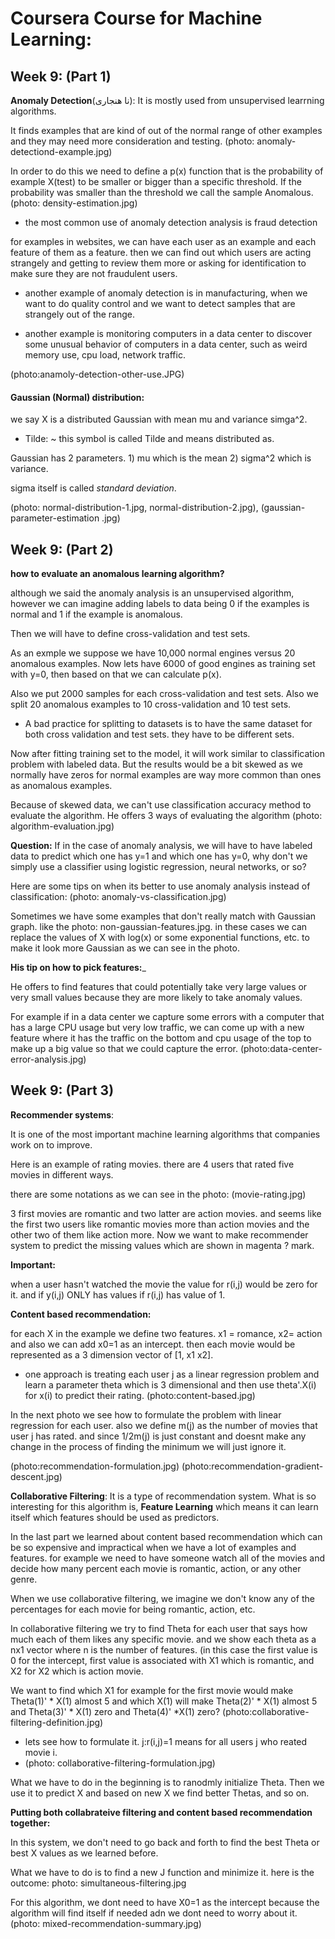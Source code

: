 # Coursera Course for Machine Learning:


## Week 9: (Part 1)

__Anomaly Detection__(نا هنجاری): It is mostly used from unsupervised learrning algorithms.

It finds examples that are kind of out of the normal range of other examples and they may need more consideration and testing.
(photo: anomaly-detectiond-example.jpg)

In order to do this we need to define a p(x) function that is the probability of example X(test) to be smaller or bigger than a specific threshold. If the probability was smaller than the threshold we call the sample Anomalous.
(photo: density-estimation.jpg)

- the most common use of anomaly detection analysis is  fraud detection

for examples in websites, we can have each user as an example and each feature of them as a feature. then we can find out which users are acting strangely and getting to review them more or asking for identification to make sure they are not fraudulent users.


- another example of anomaly detection is in manufacturing, when we want to do quality control and we want to detect samples that are strangely out of the range.

- another example is monitoring computers in a data center to discover some unusual behavior of computers in a data center, such as weird memory use, cpu load, network traffic.

(photo:anamoly-detection-other-use.JPG)


#### Gaussian (Normal) distribution:

we say X is a distributed Gaussian with mean mu and variance simga^2.

- Tilde: ~   this symbol is called Tilde and means distributed as.

Gaussian has 2 parameters. 1) mu which is the mean  2) sigma^2 which is variance.

sigma itself is called _standard deviation_.

(photo: normal-distribution-1.jpg, normal-distribution-2.jpg), (gaussian-parameter-estimation
.jpg)


## Week 9: (Part 2)

__how to evaluate an anomalous learning algorithm?__

although we said the anomaly analysis is an unsupervised algorithm, however we can imagine adding labels to data being 0 if  the examples is normal and 1 if the example is anomalous.

Then we will have to define cross-validation and test sets.

As an exmple we suppose we have 10,000 normal engines versus 20 anomalous examples. Now lets have 6000 of good engines as training set with y=0, then based on that we can calculate p(x).

Also we put 2000 samples for each cross-validation and test sets.
Also we split 20 anomalous examples to 10 cross-validation and 10 test sets.


- A bad practice for splitting to datasets is to have the same dataset for both cross validation and test sets. they have to be different sets.

Now after fitting training set to the model, it will work similar to classification problem with labeled data. But the results would be a bit skewed as we normally have zeros for normal examples are way more common than ones as anomalous examples.

Because of skewed data, we can't use classification accuracy method to evaluate the algorithm.
He offers 3 ways of evaluating the algorithm (photo: algorithm-evaluation.jpg)

__Question:__ If in the case of anomaly analysis, we will have to have labeled data to predict which one has y=1 and which one has y=0, why don't we simply use a classifier using logistic regression, neural networks, or so?

Here are some tips on when its better to use anomaly analysis instead of classification:
(photo: anomaly-vs-classification.jpg)

Sometimes we have some examples that don't really match with Gaussian graph. like the photo: non-gaussian-features.jpg. in these cases we can replace the values of X with log(x) or some exponential functions, etc. to make it look more Gaussian as we can see in the photo.

__His tip on how to pick features:___

He offers to find features that could potentially take very large values or very small values because they are more likely to take anomaly values.

For example if in a data center we capture some errors with a computer that has a large CPU usage but very low traffic, we can come up with a new feature where it has the traffic on the bottom and cpu usage of the top to make up a big value so that we could capture the error.
(photo:data-center-error-analysis.jpg)

## Week 9: (Part 3)


__Recommender systems__:

It is one of the most important machine learning algorithms that companies work on to improve.

Here is an example of rating movies. there are 4 users that rated five movies in different ways.

there are some notations as we can see in the photo: (movie-rating.jpg)

3 first movies are romantic and two latter are action movies. and seems like the first two users like romantic movies more than action movies and the other two of them like action more. Now we want to make recommender system to predict the missing values which are shown in magenta ? mark.

__Important:__

when a user hasn't watched the movie the value for r(i,j) would be zero for it. and if y(i,j) ONLY has values if r(i,j) has value of 1.

__Content based recommendation:__

for each X in the example we define two features. x1 = romance, x2= action and also we can add x0=1 as an intercept. then each movie would be represented as a 3 dimension vector of [1, x1 x2].

- one approach is treating each user j as a linear regression problem and learn a parameter theta which is 3 dimensional and then use theta'.X(i) for x(i) to predict their rating.
 (photo:content-based.jpg)

 In the next photo we see how to formulate the problem with linear regression for each user. also we define m(j) as the number of movies that user j has rated. and since 1/2m(j) is just constant and doesnt make any change in the process of finding the minimum we will just ignore it.

(photo:recommendation-formulation.jpg)
(photo:recommendation-gradient-descent.jpg)

__Collaborative Filtering__: It is a type of recommendation system. What is so interesting for this algorithm is, __Feature Learning__ which means it can learn itself which features should be used as predictors.


In the last part we learned about content based recommendation which can be so expensive and impractical when we have a lot of examples and features. for example we need to have someone watch all of the movies and decide how many percent each movie is romantic, action, or any other genre.

When we use collaborative filtering, we imagine we don't know any of the percentages for each movie for being romantic, action, etc.

In collaborative filtering we try to find Theta for each user that says how much each of them likes any specific movie. and we show each theta as a nx1 vector where n is the number of features. (in this case the first value is 0 for the intercept, first value is associated with X1 which is romantic, and X2 for X2 which is action movie.

We want to find which X1 for example for the first movie would make Theta(1)' * X(1) almost 5 and which X(1) will make Theta(2)' * X(1) almost 5 and Theta(3)' * X(1) zero and Theta(4)' *X(1) zero?
(photo:collaborative-filtering-definition.jpg)

- lets see how to formulate it.    j:r(i,j)=1 means for all users j who reated movie i.
- (photo: collaborative-filtering-formulation.jpg)

What we have to do in the beginning is to ranodmly initialize Theta. Then we use it to predict X and based on new X we find better Thetas, and so on.

__Putting both collabrateive filtering and content based recommendation together:__

In this system, we don't need to go back and forth to find the best Theta or best X values as we learned before.

What we have to do is to find a new J function and minimize it. here is the outcome:
photo: simultaneous-filtering.jpg

For this algorithm, we dont need to have X0=1 as the intercept because the algorithm will find itself if needed adn we dont need to worry about it.
(photo: mixed-recommendation-summary.jpg)
